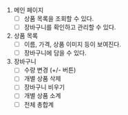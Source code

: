 1. 메인 페이지
   - [ ]  상품 목록을 조회할 수 있다.
   - [ ]  장바구니를 확인하고 관리할 수 있다.
2. 상품 목록
   - [ ]  이름, 가격, 상품 이미지 등이 보여진다.
   - [ ]  장바구니에 담을 수 있다.
3. 장바구니
   - [ ]  수량 변경 (+/- 버튼)
   - [ ]  개별 상품 삭제
   - [ ]  장바구니 비우기
   - [ ]  개별 상품 소계
   - [ ]  전체 총합계
